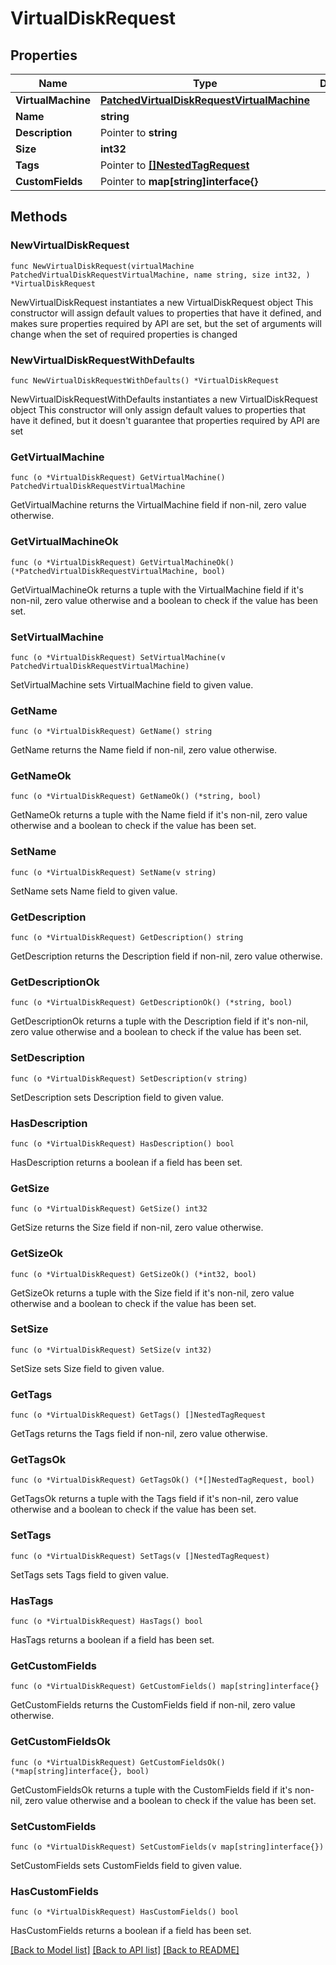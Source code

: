 # VirtualDiskRequest

## Properties

Name | Type | Description | Notes
------------ | ------------- | ------------- | -------------
**VirtualMachine** | [**PatchedVirtualDiskRequestVirtualMachine**](PatchedVirtualDiskRequestVirtualMachine.md) |  | 
**Name** | **string** |  | 
**Description** | Pointer to **string** |  | [optional] 
**Size** | **int32** |  | 
**Tags** | Pointer to [**[]NestedTagRequest**](NestedTagRequest.md) |  | [optional] 
**CustomFields** | Pointer to **map[string]interface{}** |  | [optional] 

## Methods

### NewVirtualDiskRequest

`func NewVirtualDiskRequest(virtualMachine PatchedVirtualDiskRequestVirtualMachine, name string, size int32, ) *VirtualDiskRequest`

NewVirtualDiskRequest instantiates a new VirtualDiskRequest object
This constructor will assign default values to properties that have it defined,
and makes sure properties required by API are set, but the set of arguments
will change when the set of required properties is changed

### NewVirtualDiskRequestWithDefaults

`func NewVirtualDiskRequestWithDefaults() *VirtualDiskRequest`

NewVirtualDiskRequestWithDefaults instantiates a new VirtualDiskRequest object
This constructor will only assign default values to properties that have it defined,
but it doesn't guarantee that properties required by API are set

### GetVirtualMachine

`func (o *VirtualDiskRequest) GetVirtualMachine() PatchedVirtualDiskRequestVirtualMachine`

GetVirtualMachine returns the VirtualMachine field if non-nil, zero value otherwise.

### GetVirtualMachineOk

`func (o *VirtualDiskRequest) GetVirtualMachineOk() (*PatchedVirtualDiskRequestVirtualMachine, bool)`

GetVirtualMachineOk returns a tuple with the VirtualMachine field if it's non-nil, zero value otherwise
and a boolean to check if the value has been set.

### SetVirtualMachine

`func (o *VirtualDiskRequest) SetVirtualMachine(v PatchedVirtualDiskRequestVirtualMachine)`

SetVirtualMachine sets VirtualMachine field to given value.


### GetName

`func (o *VirtualDiskRequest) GetName() string`

GetName returns the Name field if non-nil, zero value otherwise.

### GetNameOk

`func (o *VirtualDiskRequest) GetNameOk() (*string, bool)`

GetNameOk returns a tuple with the Name field if it's non-nil, zero value otherwise
and a boolean to check if the value has been set.

### SetName

`func (o *VirtualDiskRequest) SetName(v string)`

SetName sets Name field to given value.


### GetDescription

`func (o *VirtualDiskRequest) GetDescription() string`

GetDescription returns the Description field if non-nil, zero value otherwise.

### GetDescriptionOk

`func (o *VirtualDiskRequest) GetDescriptionOk() (*string, bool)`

GetDescriptionOk returns a tuple with the Description field if it's non-nil, zero value otherwise
and a boolean to check if the value has been set.

### SetDescription

`func (o *VirtualDiskRequest) SetDescription(v string)`

SetDescription sets Description field to given value.

### HasDescription

`func (o *VirtualDiskRequest) HasDescription() bool`

HasDescription returns a boolean if a field has been set.

### GetSize

`func (o *VirtualDiskRequest) GetSize() int32`

GetSize returns the Size field if non-nil, zero value otherwise.

### GetSizeOk

`func (o *VirtualDiskRequest) GetSizeOk() (*int32, bool)`

GetSizeOk returns a tuple with the Size field if it's non-nil, zero value otherwise
and a boolean to check if the value has been set.

### SetSize

`func (o *VirtualDiskRequest) SetSize(v int32)`

SetSize sets Size field to given value.


### GetTags

`func (o *VirtualDiskRequest) GetTags() []NestedTagRequest`

GetTags returns the Tags field if non-nil, zero value otherwise.

### GetTagsOk

`func (o *VirtualDiskRequest) GetTagsOk() (*[]NestedTagRequest, bool)`

GetTagsOk returns a tuple with the Tags field if it's non-nil, zero value otherwise
and a boolean to check if the value has been set.

### SetTags

`func (o *VirtualDiskRequest) SetTags(v []NestedTagRequest)`

SetTags sets Tags field to given value.

### HasTags

`func (o *VirtualDiskRequest) HasTags() bool`

HasTags returns a boolean if a field has been set.

### GetCustomFields

`func (o *VirtualDiskRequest) GetCustomFields() map[string]interface{}`

GetCustomFields returns the CustomFields field if non-nil, zero value otherwise.

### GetCustomFieldsOk

`func (o *VirtualDiskRequest) GetCustomFieldsOk() (*map[string]interface{}, bool)`

GetCustomFieldsOk returns a tuple with the CustomFields field if it's non-nil, zero value otherwise
and a boolean to check if the value has been set.

### SetCustomFields

`func (o *VirtualDiskRequest) SetCustomFields(v map[string]interface{})`

SetCustomFields sets CustomFields field to given value.

### HasCustomFields

`func (o *VirtualDiskRequest) HasCustomFields() bool`

HasCustomFields returns a boolean if a field has been set.


[[Back to Model list]](../README.md#documentation-for-models) [[Back to API list]](../README.md#documentation-for-api-endpoints) [[Back to README]](../README.md)


